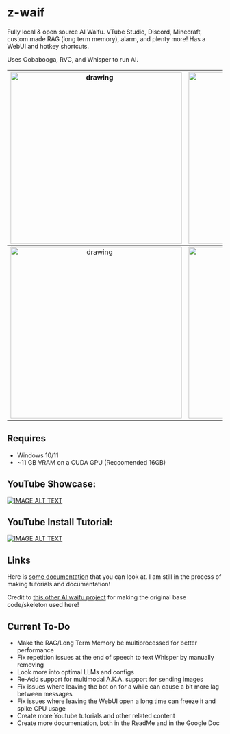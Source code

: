 # z-waif
Fully local &amp; open source AI Waifu. VTube Studio, Discord, Minecraft, custom made RAG (long term memory), alarm, and plenty more! Has a WebUI and hotkey shortcuts.

Uses Oobabooga, RVC, and Whisper to run AI.


|<img src="https://i.imgur.com/3a5eGQK.png" alt="drawing" width="400"/> | <img src="https://i.imgur.com/BCE1snE.png" alt="drawing" width="400"/> |
|:---:|:---:|
|<img src="https://i.imgur.com/paMSUiy.jpeg" alt="drawing" width="400"/> | <img src="https://i.imgur.com/vXx1vXm.jpeg" alt="drawing" width="400"/> |


## Requires
- Windows 10/11
- ~11 GB VRAM on a CUDA GPU (Reccomended 16GB)

## YouTube Showcase:

[![IMAGE ALT TEXT](http://img.youtube.com/vi/XBZL500hloU/0.jpg)](http://www.youtube.com/watch?v=XBZL500hloU "Z-Waif Showcase")

## YouTube Install Tutorial:

[![IMAGE ALT TEXT](http://img.youtube.com/vi/IGMregWfhGI/0.jpg)](http://www.youtube.com/watch?v=IGMregWfhGI "Z-Waif Install")

## Links
Here is [some documentation](https://docs.google.com/document/d/1qzY09kcwfbZTaoJoQZDAWv282z88jeUCadivLnKDXCo/edit?usp=sharing) that you can look at. I am still in the process of making tutorials and documentation!

Credit to [this other AI waifu project](https://github.com/TumblerWarren/Virtual_Avatar_ChatBot) for making the original base code/skeleton used here!


## Current To-Do

- Make the RAG/Long Term Memory be multiprocessed for better performance
- Fix repetition issues at the end of speech to text Whisper by manually removing
- Look more into optimal LLMs and configs
- Re-Add support for multimodal A.K.A. support for sending images
- Fix issues where leaving the bot on for a while can cause a bit more lag between messages
- Fix issues where leaving the WebUI open a long time can freeze it and spike CPU usage
- Create more Youtube tutorials and other related content
- Create more documentation, both in the ReadMe and in the Google Doc

